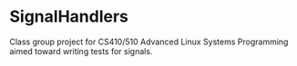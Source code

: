 # SignalHandlers

Class group project for CS410/510 Advanced Linux Systems Programming aimed toward writing tests for signals.
